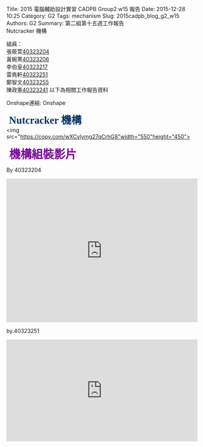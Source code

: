 Title: 2015 電腦輔助設計實習 CADPB Group2 w15 報告
Date: 2015-12-28 10:25
Category: G2
Tags: mechanism
Slug: 2015cadpb_blog_g2_w15
Authors: G2
Summary: 第二組第十五週工作報告<br />Nutcracker 機構

組員：<br />
張筱萱<a href='user/40323204/'>40323204</a><br />黃婉菁<a href='user/40323206/'>40323206</a><br />李伯皇<a href='user/40323217/'>40323217</a><br />雷堯軒<a href='user/40323251/'>40323251</a><br />鄭智文<a href='user/40323255/'>40323255</a><br />陳政憲<a href='user/40323241/'>40323241</a>
以下為相關工作報告資料
<br />


Onshape連結:
<a href="https://cad.onshape.com/documents/98a3ab85f5f1470b8fd94933/w/e090b0a49e7f479aa8c11451"></a>Onshape</p>


<span style="font-size: 20pt; font-family: 'arial black', 'avant garde';">&nbsp;<strong><span style="color: #003366;">Nutcracker 機構</span></strong></span>
<br />
<img src="https://copy.com/wXCvlymg27qCrhG8"width="550"height="450">


<span style="font-size: 22pt; font-family: 'arial black', 'avant garde';">&nbsp;<strong><span style="color: #7A0099;">機構組裝影片</span></strong></span>
<br />

By 40323204

<iframe src="https://player.vimeo.com/video/150584458" width="500" height="375" frameborder="0" webkitallowfullscreen mozallowfullscreen allowfullscreen></iframe>

by.40323251
<iframe src="https://player.vimeo.com/video/150608565" width="500" height="266" frameborder="0" webkitallowfullscreen mozallowfullscreen allowfullscreen></iframe>  


